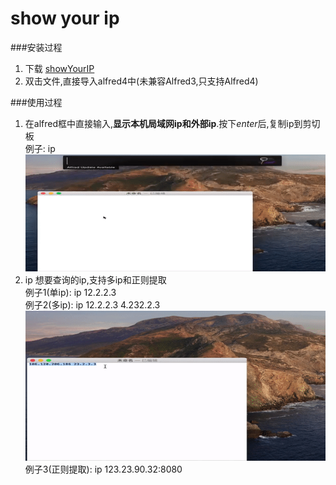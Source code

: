 # show your ip

###安装过程
1. 下载 [showYourIP](./IP.alfredworkflow)
2. 双击文件,直接导入alfred4中(未兼容Alfred3,只支持Alfred4)

 

###使用过程
1. 在alfred框中直接输入,**显示本机局域网ip和外部ip**.按下*enter*后,复制ip到剪切板  
例子:  ip  
![直接输入](./usage/use.gif)  
2. ip 想要查询的ip,支持多ip和正则提取  
例子1(单ip):  ip 12.2.2.3  
例子2(多ip): ip 12.2.2.3 4.232.2.3
![直接输入](./usage/use2.gif)  
例子3(正则提取): ip 123.23.90.32:8080  



 



